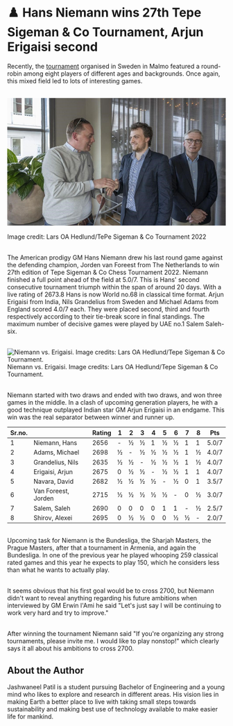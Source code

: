 # ♟️ Hans Niemann wins 27th Tepe Sigeman & Co Tournament, Arjun Erigaisi second

Recently, the [tournament](http://www.tepesigemanchess.com/) organised
in Sweden in Malmo featured a round-robin among eight players of
different ages and backgrounds. Once again, this mixed field led to lots
of interesting games.

<br>![Image credit: Lars OA Hedlund/TePe Sigeman & Co Tournament 2022](_static/images/hans-niemann-wins-27th-tepe-sigeman/image1.jpeg)

Image credit: Lars OA Hedlund/TePe Sigeman & Co Tournament 2022

<br>The American prodigy GM Hans Niemann drew his last round game against
the defending champion, Jorden van Foreest from The Netherlands to win
27th edition of Tepe Sigeman & Co Chess Tournament 2022. Niemann
finished a full point ahead of the field at 5.0/7. This is Hans\' second
consecutive tournament triumph within the span of around 20 days. With a
live rating of 2673.8 Hans is now World no.68 in classical time format.
Arjun Erigaisi from India, Nils Grandelius from Sweden and Michael Adams
from England scored 4.0/7 each. They were placed second, third and
fourth respectively according to their tie-break score in final
standings. The maximum number of decisive games were played by UAE no.1
Salem Saleh-six.

<br>![Niemann vs. Erigaisi. Image credits: Lars
OA Hedlund/Tepe Sigeman & Co Tournament.](_static/images/hans-niemann-wins-27th-tepe-sigeman/image2.jpeg) Niemann vs. Erigaisi. Image credits: Lars
OA Hedlund/Tepe Sigeman & Co Tournament.

<br>Niemann started with two draws and ended with two draws, and won three
games in the middle. In a clash of upcoming generation players, he with
a good technique outplayed Indian star GM Arjun Erigaisi in an endgame.
This win was the real separator between winner and runner up.

<table>
<thead>
<tr class="header">
<th>Sr.no.</th>
<th><Name</th>
<th>Rating</th>
<th>1</th>
<th>2</th>
<th>3</th>
<th>4</th>
<th>5</th>
<th>6</th>
<th>7</th>
<th>8</th>
<th>Pts</th>
</tr>
</thead>
<tbody>
<tr class="odd">
<td>1</td>
<td>Niemann, Hans</td>
<td>2656</td>
<td>-</td>
<td>½</td>
<td>½</td>
<td>1</td>
<td>½</td>
<td>½</td>
<td>1</td>
<td>1</td>
<td>
5.0/7
</td>
</tr>
<tr class="even">
<td>2</td>
<td>Adams, Michael</td>
<td>2698</td>
<td>½</td>
<td>-</td>
<td>½</td>
<td>½</td>
<td>½</td>
<td>½</td>
<td>1</td>
<td>½</td>
<td>4.0/7</td>
</tr>
<tr class="odd">
<td>3</td>
<td>
Grandelius, Nils</td>
<td>2635</td>
<td>½</td>
<td>½</td>
<td>-</td>
<td>½</td>
<td>½</td>
<td>½</td>
<td>1</td>
<td>½</td>
<td>4.0/7</td>
</tr>
<tr class="even">
<td>4</td>
<td>Erigaisi, Arjun</td>
<td>2675</td>
<td>0</td>
<td>½</td>
<td>½</td>
<td>-</td>
<td>½</td>
<td>½</td>
<td>1</td>
<td>1</td>
<td>4.0/7</td>
</tr>
<tr class="odd">
<td>5</td>
<td>Navara, David</td>
<td>2682</td>
<td>½</td>
<td>½</td>
<td>½</td>
<td>½</td>
<td>-</td>
<td>½</td>
<td>0</td>
<td>1</td>
<td>3.5/7</td>
</tr>
<tr class="even">
<td>6</td>
<td>Van Foreest, Jorden</td>
<td>2715</td>
<td>½</td>
<td>½</td>
<td>½</td>
<td>½</td>
<td>½</td>
<td>-</td>
<td>0</td>
<td>½</td>
<td>3.0/7</td>
</tr>
<tr class="odd">
<td>7</td>
<td>Salem, Saleh</td>
<td>2690</td>
<td>0</td>
<td>0</td>
<td>0</td>
<td>0</td>
<td>1</td>
<td>1</td>
<td>-</td>
<td>½</td>
<td>2.5/7</td>
</tr>
<tr class="even">
<td>8</td>
<td>Shirov, Alexei</td>
<td>2695</td>
<td>0</td>
<td>½</td>
<td>½</td>
<td>0</td>
<td>0</td>
<td>½</td>
<td>½</td>
<td>-</td>
<td>2.0/7</td>
</tr>
</tbody>
</table>

<br>Upcoming task for Niemann is the Bundesliga, the Sharjah Masters, the
Prague Masters, after that a tournament in Armenia, and again the
Bundesliga. In one of the previous year he played whooping 259 classical
rated games and this year he expects to play 150, which he considers
less than what he wants to actually play.

<br>It seems obvious that his first goal would be to cross 2700, but Niemann
didn\'t want to reveal anything regarding his future ambitions when
interviewed by GM Erwin l\'Ami he said \"Let\'s just say I will be
continuing to work very hard and try to improve.\"

<br>After winning the tournament Niemann said \"If you\'re organizing any
strong tournaments, please invite me. I would like to play nonstop!\"
which clearly says it all about his ambitions to cross 2700.

## About the Author

Jashwaneel Patil is a student pursuing Bachelor of Engineering and a young
mind who likes to explore and research in different areas. His vision
lies in making Earth a better place to live with taking small steps
towards sustainability and making best use of technology available to
make easier life for mankind.
